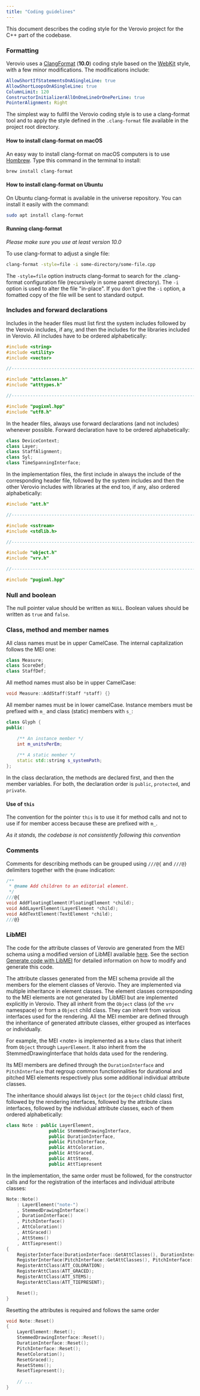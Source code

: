 ```yaml
---
title: "Coding guidelines"
---
```


This document describes the coding style for the Verovio project for the C++ part of the codebase.

### Formatting

Verovio uses a [ClangFormat](http://clang.llvm.org/docs/ClangFormat.html) (**10.0**) coding style based on the [WebKit](https://webkit.org/code-style-guidelines/) style, with a few minor modifications. The modifications include:

```yaml
AllowShortIfStatementsOnASingleLine: true
AllowShortLoopsOnASingleLine: true
ColumnLimit: 120
ConstructorInitializerAllOnOneLineOrOnePerLine: true
PointerAlignment: Right
```

The simplest way to fullfil the Verovio coding style is to use a clang-format tool and to apply the style defined in the `.clang-format` file available in the project root directory.

#### How to install clang-format on macOS

An easy way to install clang-format on macOS computers is to use [Hombrew](http://brew.sh). Type this command in the terminal to install:

```bash
brew install clang-format
```

#### How to install clang-format on Ubuntu

On Ubuntu clang-format is available in the universe repository. You can install it easily with the command:

```bash
sudo apt install clang-format
```

#### Running clang-format

*Please make sure you use at least version 10.0*

To use clang-format to adjust a single file:

```bash
clang-format -style=file -i some-directory/some-file.cpp
```

The `-style=file` option instructs clang-format to search for the .clang-format configuration file (recursively in some parent directory). The `-i` option is used to alter the file "in-place". If you don't give the `-i` option, a fomatted copy of the file will be sent to standard output.

### Includes and forward declarations

Includes in the header files must list first the system includes followed by the Verovio includes, if any, and then the includes for the libraries included in Verovio. All includes have to be ordered alphabetically:

```cpp
#include <string>
#include <utility>
#include <vector>

//----------------------------------------------------------------------------

#include "attclasses.h"
#include "atttypes.h"

//----------------------------------------------------------------------------

#include "pugixml.hpp"
#include "utf8.h"
```

In the header files, always use forward declarations (and not includes) whenever possible. Forward declaration have to be ordered alphabetically:

```cpp
class DeviceContext;
class Layer;
class StaffAlignment;
class Syl;
class TimeSpanningInterface;
```

In the implementation files, the first include in always the include of the corresponding header file, followed by the system includes and then the other Verovio includes with libraries at the end too, if any, also ordered alphabetically:

```cpp
#include "att.h"

//----------------------------------------------------------------------------

#include <sstream>
#include <stdlib.h>

//----------------------------------------------------------------------------

#include "object.h"
#include "vrv.h"

//----------------------------------------------------------------------------

#include "pugixml.hpp"
```

### Null and boolean

The null pointer value should be written as `NULL`. Boolean values should be written as `true` and `false`.

### Class, method and member names

All class names must be in upper CamelCase. The internal capitalization follows the MEI one:

```cpp
class Measure;
class ScoreDef;
class StaffDef;
```

All method names must also be in upper CamelCase:

```cpp
void Measure::AddStaff(Staff *staff) {}
```

All member names must be in lower camelCase. Instance members must be prefixed with `m_` and class (static) members with `s_`:

```cpp
class Glyph {
public:

    /** An instance member */
    int m_unitsPerEm;
    
    /** A static member */
    static std::string s_systemPath;
};
```

In the class declaration, the methods are declared first, and then the member variables. For both, the declaration order is `public`, `protected`, and `private`.

#### Use of `this`

The convention for the pointer `this` is to use it for method calls and not to use if for member access because these are prefixed with `m_`.

*As it stands, the codebase is not consistently following this convention*

### Comments

Comments for describing methods can be grouped using `///@{` and `///@}` delimiters together with the `@name` indication:

```cpp
/**
 * @name Add children to an editorial element.
 */
///@{
void AddFloatingElement(FloatingElement *child);
void AddLayerElement(LayerElement *child);
void AddTextElement(TextElement *child);
///@}
```

### LibMEI

The code for the attribute classes of Verovio are generated from the MEI schema using a modified version of LibMEI available [here](https://github.com/rism-digital/libmei). See the section [Generate code with LibMEI](/contributing/generate-code-with-libmei.html) for detailed information on how to modify and generate this code.

The attribute classes generated from the MEI schema provide all the members for the element classes of Verovio. They are implemented via multiple inheritance in element classes. The element classes corresponding to the MEI elements are not generated by LibMEI but are implemented explicitly in Verovio. They all inherit from the `Object` class (of the `vrv` namespace) or from a `Object` child class. They can inherit from various interfaces used for the rendering. All the MEI member are defined through the inheritance of generated attribute classes, either grouped as interfaces or individually.

For example, the MEI &lt;note&gt; is implemented as a `Note` class that inherit from `Object` through `LayerElement`. It also inherit from the StemmedDrawingInterface that holds data used for the rendering.

Its MEI members are defined through the `DurationInterface` and `PitchInterface` that regroup common functionnalities for durational and pitched MEI elements respectively plus some additional individual attribute classes.

The inheritance should always list `Object` (or the `Object` child class) first, followed by the rendering interfaces, followed by the attribute class interfaces, followed by the individual attribute classes, each of them ordered alphabetically:

```cpp
class Note : public LayerElement,
                public StemmedDrawingInterface,
                public DurationInterface,
                public PitchInterface,
                public AttColoration,
                public AttGraced,
                public AttStems,
                public AttTiepresent
```

In the implementation, the same order must be followed, for the constructor calls and for the registration of the interfaces and individual attribute classes:

```cpp
Note::Note()
    : LayerElement("note-")
    , StemmedDrawingInterface()
    , DurationInterface()
    , PitchInterface()
    , AttColoration()
    , AttGraced()
    , AttStems()
    , AttTiepresent()
{
    RegisterInterface(DurationInterface::GetAttClasses(), DurationInterface::IsInterface());
    RegisterInterface(PitchInterface::GetAttClasses(), PitchInterface::IsInterface());
    RegisterAttClass(ATT_COLORATION);
    RegisterAttClass(ATT_GRACED);
    RegisterAttClass(ATT_STEMS);
    RegisterAttClass(ATT_TIEPRESENT);

    Reset();
}
```

Resetting the attributes is required and follows the same order

```cpp
void Note::Reset()
{
    LayerElement::Reset();
    StemmedDrawingInterface::Reset();
    DurationInterface::Reset();
    PitchInterface::Reset();
    ResetColoration();
    ResetGraced();
    ResetStems();
    ResetTiepresent();
    
    // ...
}
```

